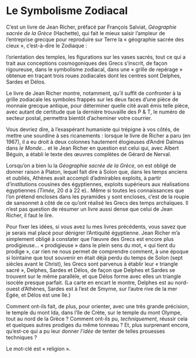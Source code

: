 # Le Symbolisme Zodiacal

C’est un livre de Jean Richer, préfacé par François Salviat, *Géographie sacrée de la Grèce* (Hachette), qui fait le mieux saisir l’ampleur de l’entreprise grecque pour reproduire sur Terre la « géographie sacrée des cieux », c’est-à-dire le Zodiaque :

l’orientation des temples, les figurations sur les vases sacrés, tout ce qui a trait aux conceptions cosmogoniques des Grecs s’inscrit, de façon rigoureuse, dans le symbolisme zodiacal, dans une « grille de repérage » obtenue en traçant trois roues zodiacales dont les centres sont Delphes, Sardes et Délos.

Le livre de Jean Richer montre, notamment, qu’il suffit de confronter à la grille zodiacale les symboles frappés sur les deux faces d’une pièce de monnaie grecque antique, pour déterminer quelle cité avait émis telle pièce, avec autant de certitude que la dernière trouvaille des P & T, le numéro de secteur postal, permettra bientôt d’acheminer votre courrier.

Vous devriez dire, à l’exaspérant humaniste qui trépigne à vos côtés, de mettre une sourdine à ses ricanements : lorsque le livre de Richer a paru (en 1967), il a eu droit à deux colonnes hautement élogieuses d’André Dalmas dans *le Monde...* et le Jean Richer en question <span id="e9782221228517_c21-st1.xhtml#page-306"></span>est celui qui, avec Albert Béguin, a établi le texte des œuvres complètes de Gérard de Nerval.

Lorsqu’on a bien lu la *Géographie sacrée de la Grèce,* on est obligé de donner raison à Platon, lequel fait dire à Solon que, dans les temps anciens et oubliés, Athènes avait accompli d’admirables exploits, à partir d’institutions cousines des égyptiennes, exploits supérieurs aux réalisations égyptiennes *(Timée,* 20 d à 22 e).. Même si toutes les connaissances que l’on prétend encloses dans les pyramides y sont encloses, c’est de la roupie de sansonnet à côté de ce qu’ont réalisé les Grecs des temps archaïques. Il n’est pas question de résumer un livre aussi dense que celui de Jean Richer, il faut le lire.

Pour fixer les idées, si vous avez lu mes livres précédents, vous savez que je serais mal placé pour dénigrer l’Antiquité égyptienne. Jean Richer m’a simplement obligé à constater que l’œuvre des Grecs est encore plus prodigieuse... « prodigieuse » dans le plein sens du mot, « qui tient du prodige », car rien ne nous permet de comprendre comment, à une époque si lointaine que tout souvenir en était déjà perdu du temps de Solon (sept siècles avant le Christ), les Grecs sont parvenus à établir leur « triangle sacré », Delphes, Sardes et Délos, de façon que Delphes et Sardes se trouvent sur le même parallèle, et que Délos forme avec elles un triangle isocèle presque parfait. (La carte en encart le montre, Delphes est au nord-ouest d’Athènes, Sardes est à l’est de Smyrne, sur l’autre rive de la mer Égée, et Délos est une île.)

Comment ont-ils fait, de plus, pour orienter, avec une très grande précision, le temple du mont Ida, dans l’île de Crète, sur le temple du mont Olympe, tout au nord de la Grèce ? Comment ont-ils pu, *techniquement,* réussir cela et quelques autres prodiges du même tonneau ? Et, plus surprenant encore, qu’est-ce qui a pu leur donner *l’idée* de tenter de telles prouesses techniques ?

Le mot-clé est « religion ».

<span id="e9782221228517_c21-st1.xhtml#page-307"></span>

<span id="e9782221228517_c21-st1.xhtml#title106"></span>

